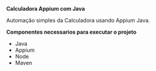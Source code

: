 **Calculadora Appium com Java**

  Automação simples da Calculadora usando Appium Java.
  
**__Componentes necessarios para executar o projeto__**

  - Java
  - Appium
  - Node
  - Maven
  
